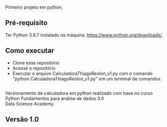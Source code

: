 Primeiro projeto em python,

## Pré-requisito
Ter Python 3.9.7 instalado na máquina.
https://www.python.org/downloads/

## Como executar
- Clone esse repositório
- Acesse o reposítório
- Executar o arquivo CalculadoraThiagoReolon_v1.py com o comando "python CalculadoraThiagoReolon_v1.py" em um terminal de comandos.

##

Versionamento de calculadora em python realizado com base no curso 
Python Fundamentos para análise de dados 3.0  
Data Science Academy.


## Versão 1.0
